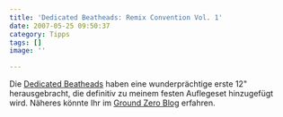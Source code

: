 ```yaml
---
title: 'Dedicated Beatheads: Remix Convention Vol. 1'
date: 2007-05-25 09:50:37
category: Tipps
tags: []
image: ''

---
```


Die [Dedicated Beatheads](http://www.myspace.com/thededicatedbeatheads) haben eine wunderprächtige erste 12" herausgebracht, die definitiv zu meinem festen Auflegeset hinzugefügt wird. Näheres könnte Ihr im [Ground Zero Blog](http://www.the-groundzero.com/2007/05/25/dedicated-beatheads-remix-convention-vol1/) erfahren.
